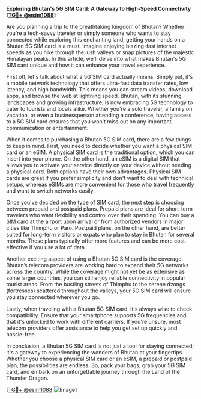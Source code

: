 **Exploring Bhutan's 5G SIM Card: A Gateway to High-Speed Connectivity [[TG💪+ @esim1088](https://t.me/s/esim1088)]**

Are you planning a trip to the breathtaking kingdom of Bhutan? Whether you're a tech-savvy traveler or simply someone who wants to stay connected while exploring this enchanting land, getting your hands on a Bhutan 5G SIM card is a must. Imagine enjoying blazing-fast internet speeds as you hike through the lush valleys or snap pictures of the majestic Himalayan peaks. In this article, we'll delve into what makes Bhutan's 5G SIM card unique and how it can enhance your travel experience.

First off, let's talk about what a 5G SIM card actually means. Simply put, it's a mobile network technology that offers ultra-fast data transfer rates, low latency, and high bandwidth. This means you can stream videos, download apps, and browse the web at lightning speed. Bhutan, with its stunning landscapes and growing infrastructure, is now embracing 5G technology to cater to tourists and locals alike. Whether you're a solo traveler, a family on vacation, or even a businessperson attending a conference, having access to a 5G SIM card ensures that you won't miss out on any important communication or entertainment.

When it comes to purchasing a Bhutan 5G SIM card, there are a few things to keep in mind. First, you need to decide whether you want a physical SIM card or an eSIM. A physical SIM card is the traditional option, which you can insert into your phone. On the other hand, an eSIM is a digital SIM that allows you to activate your service directly on your device without needing a physical card. Both options have their own advantages. Physical SIM cards are great if you prefer simplicity and don't want to deal with technical setups, whereas eSIMs are more convenient for those who travel frequently and want to switch networks easily.

Once you've decided on the type of SIM card, the next step is choosing between prepaid and postpaid plans. Prepaid plans are ideal for short-term travelers who want flexibility and control over their spending. You can buy a SIM card at the airport upon arrival or from authorized vendors in major cities like Thimphu or Paro. Postpaid plans, on the other hand, are better suited for long-term visitors or expats who plan to stay in Bhutan for several months. These plans typically offer more features and can be more cost-effective if you use a lot of data.

Another exciting aspect of using a Bhutan 5G SIM card is the coverage. Bhutan’s telecom providers are working hard to expand their 5G networks across the country. While the coverage might not yet be as extensive as some larger countries, you can still enjoy reliable connectivity in popular tourist areas. From the bustling streets of Thimphu to the serene dzongs (fortresses) scattered throughout the valleys, your 5G SIM card will ensure you stay connected wherever you go.

Lastly, when traveling with a Bhutan 5G SIM card, it's always wise to check compatibility. Ensure that your smartphone supports 5G frequencies and that it's unlocked to work with different carriers. If you're unsure, most telecom providers offer assistance to help you get set up quickly and hassle-free.

In conclusion, a Bhutan 5G SIM card is not just a tool for staying connected; it's a gateway to experiencing the wonders of Bhutan at your fingertips. Whether you choose a physical SIM card or an eSIM, a prepaid or postpaid plan, the possibilities are endless. So, pack your bags, grab your 5G SIM card, and embark on an unforgettable journey through the Land of the Thunder Dragon.

[[TG💪+ @esim1088](https://t.me/s/esim1088) ![Image](https://i.postimg.cc/Y0z9fWf4/image.png)]